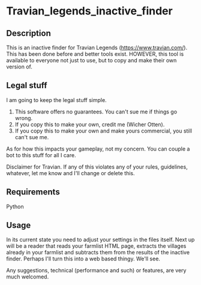 # Travian_legends_inactive_finder
## Description
This is an inactive finder for Travian Legends (https://www.travian.com/).
This has been done before and better tools exist.
HOWEVER, this tool is available to everyone not just to use, but to copy and make their own version of.

## Legal stuff
I am going to keep the legal stuff simple.
1. This software offers no guarantees. You can't sue me if things go wrong.
2. If you copy this to make your own, credit me (Wicher Otten).
3. If you copy this to make your own and make yours commercial, you still can't sue me.

As for how this impacts your gameplay, not my concern. You can couple a bot to this stuff for all I care.

Disclaimer for Travian. If any of this violates any of your rules, guidelines, whatever, let me know and I'll change or delete this.

## Requirements
Python


## Usage
In its current state you need to adjust your settings in the files itself.
Next up will be a reader that reads your farmlist HTML page, extracts the villages already in your farmlist and subtracts them from the results of the inactive finder.
Perhaps I'll turn this into a web based thingy. We'll see.

Any suggestions, technical (performance and such) or features, are very much welcomed.
